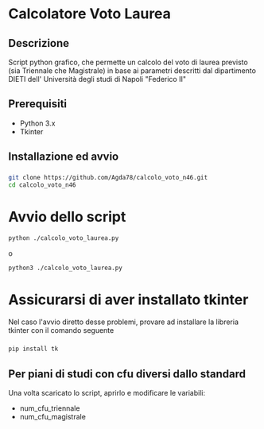# Calcolatore Voto Laurea

## Descrizione
Script python grafico, che permette un calcolo del voto di laurea previsto (sia Triennale che Magistrale) in base ai parametri descritti dal dipartimento DIETI dell' Università degli studi di Napoli "Federico II"

## Prerequisiti
- Python 3.x
- Tkinter

## Installazione ed avvio

### 
```bash
git clone https://github.com/Agda78/calcolo_voto_n46.git
cd calcolo_voto_n46
```
# Avvio dello script
```bash
python ./calcolo_voto_laurea.py
```
o
```bash
python3 ./calcolo_voto_laurea.py
```
# Assicurarsi di aver installato tkinter
Nel caso l'avvio diretto desse problemi, provare ad installare la libreria tkinter con il comando seguente
###
```bash
pip install tk
```
## Per piani di studi con cfu diversi dallo standard
Una volta scaricato lo script, aprirlo e modificare le variabili:
- num_cfu_triennale
- num_cfu_magistrale